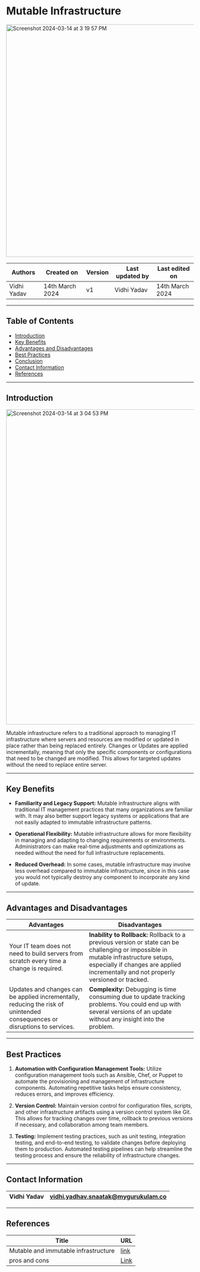 
# Mutable Infrastructure 

<img width="623" alt="Screenshot 2024-03-14 at 3 19 57 PM" src="https://github.com/CodeOps-Hub/Documentation/assets/156056349/df9d8aaf-874a-4d4d-8082-0395b93a4ebd">


|   Authors        |  Created on   |  Version   | Last updated by | Last edited on |
| -----------------| --------------| -----------|---------------- | -------------- |
| Vidhi Yadav      | 14th March 2024   |     v1     | Vidhi Yadav     | 14th March 2024    |


***
## Table of Contents 
+ [Introduction](#Introduction)
+ [Key Benefits](#key-benefits-of-terragrunt)
+ [Advantages and Disadvantages](#advantages-and-disadvantages)
+ [Best Practices](#best-practices)
+ [Conclusion](#conclusion)
+ [Contact Information](#contact-information)
+ [References](#references)

***
## Introduction

<img width="844" alt="Screenshot 2024-03-14 at 3 04 53 PM" src="https://github.com/CodeOps-Hub/Documentation/assets/156056349/4078cbf2-1a73-45db-aad5-aa398c457e2a">

Mutable infrastructure refers to a traditional approach to managing IT infrastructure where servers and resources are modified or updated in place rather than being replaced entirely.
Changes or Updates are applied incrementally, meaning that only the specific components or configurations that need to be changed are modified. This allows for targeted updates without the need to replace entire server.

***
## Key Benefits

* **Familiarity and Legacy Support:** Mutable infrastructure aligns with traditional IT management practices that many organizations are familiar with. It may also better support legacy systems or applications that are not easily adapted to immutable infrastructure patterns.

* **Operational Flexibility:** Mutable infrastructure allows for more flexibility in managing and adapting to changing requirements or environments. Administrators can make real-time adjustments and optimizations as needed without the need for full infrastructure replacements.

* **Reduced Overhead:** In some cases, mutable infrastructure may involve less overhead compared to immutable infrastructure, since in this case you would not typically destroy any component to incorporate any kind of update. 

***
## Advantages and Disadvantages 

| Advantages                         | Disadvantages                                                                                                   |
|-----------------------------------|-----------------------------------------------------------------------------------------------------------------|
| Your IT team does not need to build servers from scratch every time a change is required.            | **Inability to Rollback:** Rollback to a previous version or state can be challenging or impossible in mutable infrastructure setups, especially if changes are applied incrementally and not properly versioned or tracked. |
|Updates and changes can be applied incrementally, reducing the risk of unintended consequences or disruptions to services.  | **Complexity:** Debugging is time consuming due to update tracking problems. You could end up with several versions of an update without any insight into the problem.  |
                                                                                                                                                                                           
***
## Best Practices 

1. **Automation with Configuration Management Tools:** Utilize configuration management tools such as Ansible, Chef, or Puppet to automate the provisioning and management of infrastructure components. Automating repetitive tasks helps ensure consistency, reduces errors, and improves efficiency.

2. **Version Control:** Maintain version control for configuration files, scripts, and other infrastructure artifacts using a version control system like Git. This allows for tracking changes over time, rollback to previous versions if necessary, and collaboration among team members.

3. **Testing:** Implement testing practices, such as unit testing, integration testing, and end-to-end testing, to validate changes before deploying them to production. Automated testing pipelines can help streamline the testing process and ensure the reliability of infrastructure changes.

***
## Contact Information

|Vidhi Yadav                     | vidhi.yadhav.snaatak@mygurukulam.co                                                                                      
|---------------------------------|------------------------------------------------------------|

***
## References

| Title                                      | URL                                           |
|--------------------------------------------|-----------------------------------------------|
| Mutable and immutable infrastructure           | [link](https://devopscube.com/immutable-infrastructure/)    |
| pros and cons  | [Link](https://www.bridge-global.com/blog/mutable-vs-immutable-infrastructure/)

